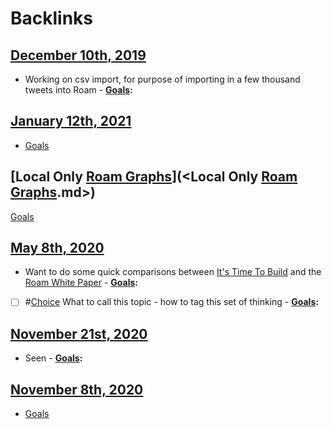 
# Backlinks
## [December 10th, 2019](<December 10th, 2019.md>)
- Working on csv import, for purpose of importing in a few thousand tweets into Roam
        - **[Goals](<Goals.md>):**

## [January 12th, 2021](<January 12th, 2021.md>)
- [Goals](<Goals.md>)

## [Local Only [Roam Graphs](<Roam Graphs.md>)](<Local Only [Roam Graphs](<Roam Graphs.md>).md>)
[Goals](<Goals.md>)

## [May 8th, 2020](<May 8th, 2020.md>)
- Want to do some quick comparisons between [It's Time To Build](<It's Time To Build.md>) and the [Roam White Paper](<Roam White Paper.md>)
        - **[Goals](<Goals.md>):**

- [ ] #[Choice](<Choice.md>) What to call this topic - how to tag this set of thinking
                        - **[Goals](<Goals.md>):**

## [November 21st, 2020](<November 21st, 2020.md>)
- Seen
                - **[Goals](<Goals.md>):**

## [November 8th, 2020](<November 8th, 2020.md>)
- [Goals](<Goals.md>)


